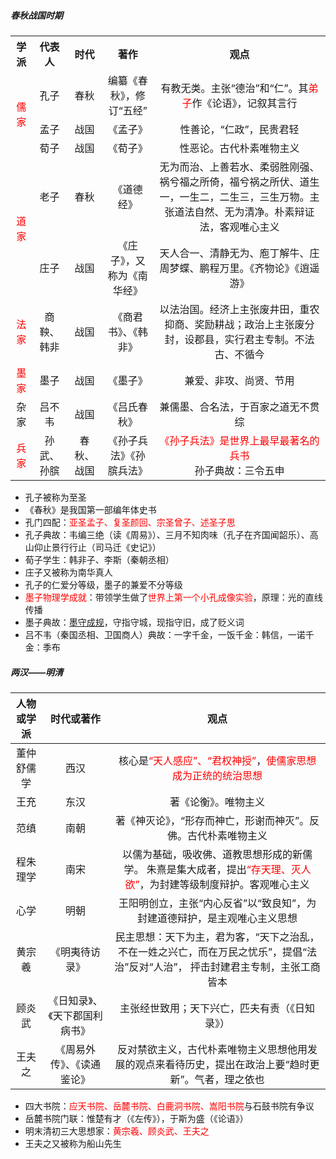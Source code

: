##### 春秋战国时期

<table>
   <tr align="center">
      <th>学派</th>
      <th>代表人</th>
      <th>时代</th>
      <th>著作</th>
      <th>观点</th>
   </tr>
   <tr align="center">
      <td  rowspan="3"><font color=red>儒家</font></td>
      <td>孔子</td>
      <td>春秋</td>
      <td>编纂《春秋》，修订“五经”</td>
      <td>有教无类。主张“德治”和“仁”。其<font color=red>弟子</font>作《论语》，记叙其言行</td>
   </tr>
   <tr align="center">
      <td>孟子</td>
      <td>战国</td>
      <td>《孟子》</td>
      <td>性善论，“仁政”，民贵君轻</td>
   </tr>
   <tr align="center">
      <td>荀子</td>
      <td>战国</td>
      <td>《荀子》</td>
      <td>性恶论。古代朴素唯物主义</td>
   </tr>
   <tr align="center">
      <td  rowspan="2"><font color=red>道家</font></td>
      <td>老子</td>
      <td>春秋</td>
      <td>《道德经》</td>
      <td>无为而治、上善若水、柔弱胜刚强、祸兮福之所倚，福兮祸之所伏、道生一，一生二，二生三，三生万物。主张道法自然、无为清净。朴素辩证法，客观唯心主义</td>
   </tr>
   <tr align="center">
      <td>庄子</td>
      <td>战国</td>
      <td>《庄子》，又称为《南华经》</td>
      <td>天人合一、清静无为、庖丁解牛、庄周梦蝶、鹏程万里。《齐物论》《逍遥游》</td>
    </tr>
    <tr align="center">
      <td><font color=red>法家</font></td>
      <td>商鞅、韩非</td>
      <td>战国</td>
      <td>《商君书》、《韩非》</td>
      <td>以法治国。经济上主张废井田，重农抑商、奖励耕战；政治上主张废分封，设郡县，实行君主专制。不法古、不循今</td>
    </tr>
    <tr align="center">
      <td><font color=red>墨家</font></td>
      <td>墨子</td>
      <td>战国</td>
      <td>《墨子》</td>
      <td>兼爱、非攻、尚贤、节用</td>
    </tr>
    <tr align="center">
      <td>杂家</td>
      <td>吕不韦</td>
      <td>战国</td>
      <td>《吕氏春秋》</td>
      <td>兼儒墨、合名法，于百家之道无不贯综</td>
    </tr>
    <tr align="center">
      <td><font color=red>兵家</font></td>
      <td>孙武、孙膑</td>
      <td>春秋、战国</td>
      <td>《孙子兵法》《孙膑兵法》</td>
      <td><font color=red>《孙子兵法》是世界上最早最著名的兵书</font></br>孙子典故：三令五申</td>
    </tr>
</table>


- 孔子被称为至圣
- 《春秋》是我国第一部编年体史书
- 孔门四配：<font color=red>亚圣孟子、复圣颜回、宗圣曾子、述圣子思</font>
- 孔子典故：韦编三绝（读《周易》）、三月不知肉味（孔子在齐国闻韶乐）、高山仰止景行行止（司马迁《史记》）
- 荀子学生：韩非子、李斯（秦朝丞相）
- 庄子又被称为南华真人
- 孔子的仁爱分等级，墨子的兼爱不分等级
- <font color=red>墨子物理学成就</font>：带领学生做了<font color=red>世界上第一个小孔成像实验</font>，原理：光的直线传播
- 墨子典故：[墨守成规](https://baike.baidu.com/item/墨守成规/1480470)，守指守城，现指守旧，成了贬义词
- 吕不韦（秦国丞相、卫国商人）典故：一字千金，一饭千金：韩信，一诺千金：季布

##### 两汉——明清

| 人物或学派 |           时代或著作           | 观点                                                         |
| :--------: | :----------------------------: | :----------------------------------------------------------: |
| 董仲舒儒学 |              西汉              | 核心是<font color=red>“天人感应”、“君权神授”</font>，<font color=red>使儒家思想成为正统的统治思想</font> |
|    王充    |              东汉              | 著《论衡》。唯物主义                                         |
|    范缜    |              南朝              | 著《神灭论》，“形存而神亡，形谢而神灭”。反佛。古代朴素唯物主义 |
|  程朱理学  |              南宋              | 以儒为基础，吸收佛、道教思想形成的新儒学。 朱熹是集大成者，提出<font color=red>“存天理、灭人欲”</font>，为封建等级制度辩护。客观唯心主义 |
|    心学    |              明朝              | 王阳明创立，主张“内心反省”以“致良知”，为封建道德辩护，是主观唯心主义思想 |
|   黄宗羲   |         《明夷待访录》         | 民主思想：天下为主，君为客，“天下之治乱，不在一姓之兴亡，而在万民之忧乐”，提倡“法治”反对“人治”， 抨击封建君主专制，主张工商皆本 |
|   顾炎武   | 《日知录》、《天下郡国利病书》 | 主张经世致用；天下兴亡，匹夫有责（《日知录》）               |
|   王夫之   |   《周易外传》、《读通鉴论》   | 反对禁欲主义，古代朴素唯物主义思想他用发展的观点来看待历史，提出在政治上要“趋时更新”。气者，理之依也 |

- 四大书院：<font color=red>应天书院、岳麓书院、白鹿洞书院、嵩阳书院</font>与石鼓书院有争议
- 岳麓书院门联：惟楚有才（《左传》），于斯为盛（《论语》）
- 明末清初三大思想家：<font color=red>黄宗羲、顾炎武、王夫之</font>
- 王夫之又被称为船山先生